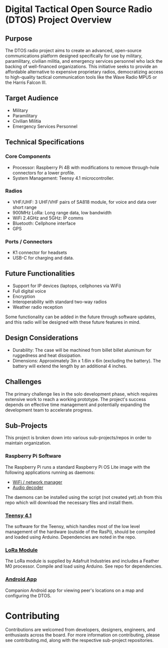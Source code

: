 # Digital Tactical Open Source Radio (DTOS) Project Overview
## Purpose
The DTOS radio project aims to create an advanced, open-source communications platform designed specifically for use by military, paramilitary, civilian militia, and emergency services personnel who lack the backing of well-financed organizations. This initiative seeks to provide an affordable alternative to expensive proprietary radios, democratizing access to high-quality tactical communication tools like the Wave Radio MPU5 or the Harris Falcon III. 

## Target Audience
- Military
- Paramilitary
- Civilian Militia
- Emergency Services Personnel

## Technical Specifications
### Core Components
- Processor: Raspberry Pi 4B with modifications to remove through-hole connectors for a lower profile.
- System Management: Teensy 4.1 microcontroller.
### Radios
- VHF/UHF: 3 UHF/VHF pairs of SA818 module, for voice and data over short range
- 900MHz LoRa: Long range data, low bandwidth
- WiFi 2.4GHz and 5GHz: IP comms
- Bluetooth: Cellphone interface
- GPS
### Ports / Connectors
- K1 connector for headsets
- USB-C for charging and data.

## Future Functionalities
- Support for IP devices (laptops, cellphones via WiFi)
- Full digital voice
- Encryption
- Interoperability with standard two-way radios
- Weather radio reception

Some functionality can be added in the future through software updates, and this radio will be designed with these future features in mind. 

## Design Considerations
- Durability: The case will be machined from billet billet aluminum for ruggedness and heat dissipation.
- Dimensions: Approximately 3in x 1.6in x 6in (excluding the battery). The battery will extend the length by an additional 4 inches.

## Challenges
The primary challenge lies in the solo development phase, which requires extensive work to reach a working prototype. The project's success depends on effective time management and potentially expanding the development team to accelerate progress.

## Sub-Projects
This project is broken down into various sub-projects/repos in order to maintain organization.
### Raspberry Pi Software
The Raspberry Pi runs a standard Raspberry Pi OS Lite image with the following applications running as daemons:
- [WiFi / network manager]()
- [Audio decoder]()

The daemons can be installed using the script (not created yet).sh from this repo which will download the necessary files and install them.

### [Teensy 4.1]()
The software for the Teensy, which handles most of the low level management of the hardware (outside of the RasPi), should be compiled and loaded using Arduino. Dependencies are noted in the repo.

### [LoRa Module]()
The LoRa module is supplied by Adafruit Industries and includes a Feather M0 processor. Compile and load using Arduino. See repo for dependencies. 

### [Android App]()
Companion Android app for viewing peer's locations on a map and configuring the DTOS.

# Contributing
Contributions are welcomed from developers, designers, engineers, and enthusiasts across the board. For more information on contributing, please see contributing.md, along with the respective sub-project repositories.